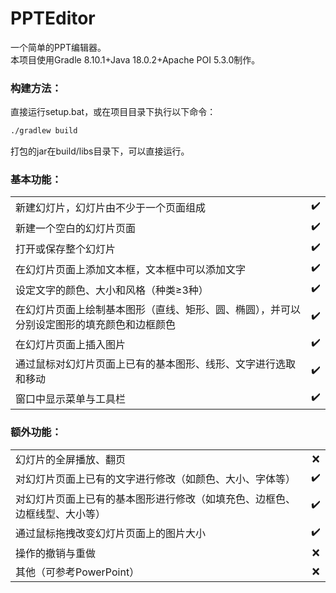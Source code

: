# PPTEditor

一个简单的PPT编辑器。  
本项目使用Gradle 8.10.1+Java 18.0.2+Apache POI 5.3.0制作。

### 构建方法：

直接运行setup.bat，或在项目目录下执行以下命令：

```bash
./gradlew build
```

打包的jar在build/libs目录下，可以直接运行。
### 基本功能：

|                                               |                    |  
|-----------------------------------------------|:------------------:|  
| 新建幻灯片，幻灯片由不少于一个页面组成                           | :heavy_check_mark: |  
| 新建一个空白的幻灯片页面                                  | :heavy_check_mark: |  
| 打开或保存整个幻灯片                                    | :heavy_check_mark: |  
| 在幻灯片页面上添加文本框，文本框中可以添加文字                       | :heavy_check_mark: |  
| 设定文字的颜色、大小和风格（种类≥3种）                          | :heavy_check_mark: |  
| 在幻灯片页面上绘制基本图形（直线、矩形、圆、椭圆），并可以分别设定图形的填充颜色和边框颜色 | :heavy_check_mark: |  
| 在幻灯片页面上插入图片                                   | :heavy_check_mark: |  
| 通过鼠标对幻灯片页面上已有的基本图形、线形、文字进行选取和移动               | :heavy_check_mark: |
| 窗口中显示菜单与工具栏                                   | :heavy_check_mark: |  

### 额外功能：

|                                       |                    |  
|---------------------------------------|:------------------:|  
| 幻灯片的全屏播放、翻页                           |        :x:         |  
| 对幻灯片页面上已有的文字进行修改（如颜色、大小、字体等）          | :heavy_check_mark: |  
| 对幻灯片页面上已有的基本图形进行修改（如填充色、边框色、边框线型、大小等） | :heavy_check_mark: |  
| 通过鼠标拖拽改变幻灯片页面上的图片大小                   | :heavy_check_mark: |  
| 操作的撤销与重做                              |        :x:         |  
| 其他（可参考PowerPoint）                     |        :x:         |
